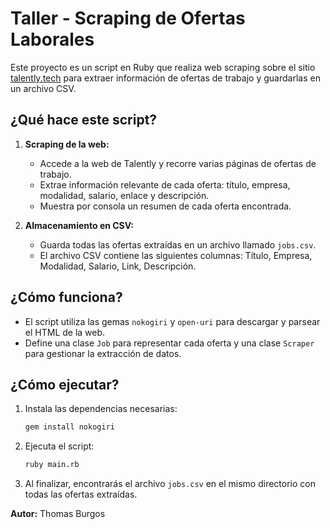 # Taller - Scraping de Ofertas Laborales

Este proyecto es un script en Ruby que realiza web scraping sobre el sitio [talently.tech](https://talently.tech/trabajos) para extraer información de ofertas de trabajo y guardarlas en un archivo CSV.

## ¿Qué hace este script?

1. **Scraping de la web:**
   - Accede a la web de Talently y recorre varias páginas de ofertas de trabajo.
   - Extrae información relevante de cada oferta: título, empresa, modalidad, salario, enlace y descripción.
   - Muestra por consola un resumen de cada oferta encontrada.

2. **Almacenamiento en CSV:**
   - Guarda todas las ofertas extraídas en un archivo llamado `jobs.csv`.
   - El archivo CSV contiene las siguientes columnas: Título, Empresa, Modalidad, Salario, Link, Descripción.

## ¿Cómo funciona?

- El script utiliza las gemas `nokogiri` y `open-uri` para descargar y parsear el HTML de la web.
- Define una clase `Job` para representar cada oferta y una clase `Scraper` para gestionar la extracción de datos.

## ¿Cómo ejecutar?

1. Instala las dependencias necesarias:
   ```bash
   gem install nokogiri
   ```
2. Ejecuta el script:
   ```bash
   ruby main.rb
   ```
3. Al finalizar, encontrarás el archivo `jobs.csv` en el mismo directorio con todas las ofertas extraídas.

**Autor:** Thomas Burgos
